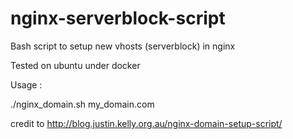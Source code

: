 # nginx-serverblock-script
Bash script to setup new vhosts (serverblock) in nginx

Tested on ubuntu under docker

Usage :

./nginx_domain.sh my_domain.com


credit to http://blog.justin.kelly.org.au/nginx-domain-setup-script/
